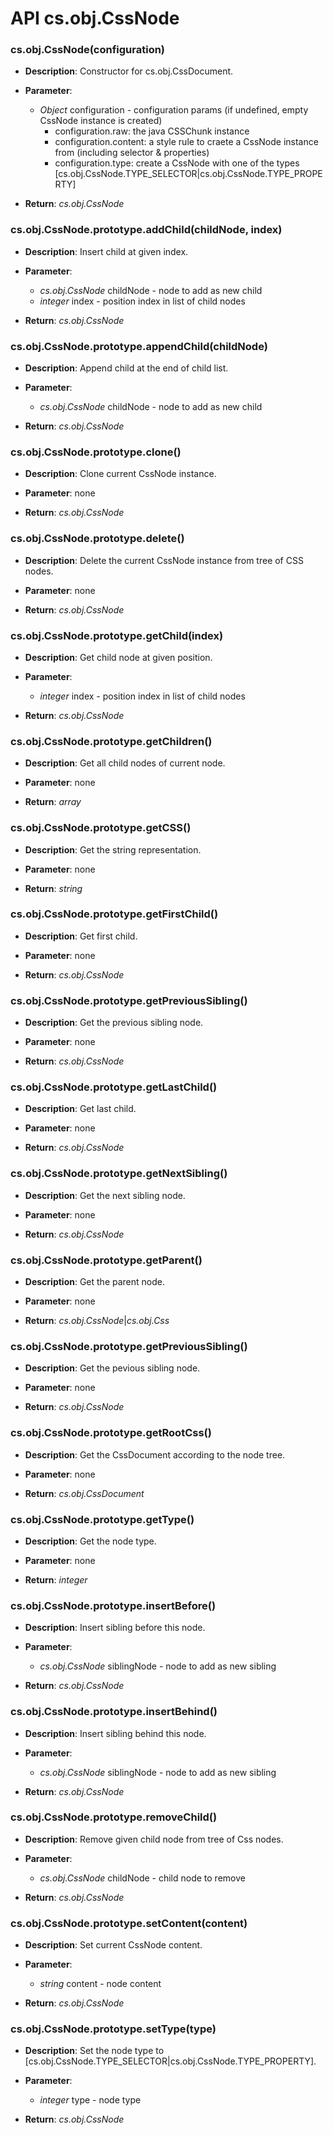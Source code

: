 # API cs.obj.CssNode

### cs.obj.CssNode(configuration)

* **Description**: Constructor for cs.obj.CssDocument. 

* **Parameter**:
    * *Object* configuration - configuration params (if undefined, empty CssNode instance is created)
        * configuration.raw: the java CSSChunk instance
        * configuration.content: a style rule to craete a CssNode instance from (including selector & properties)
        * configuration.type: create a CssNode with one of the types [cs.obj.CssNode.TYPE_SELECTOR|cs.obj.CssNode.TYPE_PROPERTY]

* **Return**: *cs.obj.CssNode*

### cs.obj.CssNode.prototype.addChild(childNode, index)

* **Description**: Insert child at given index. 

* **Parameter**:
    * *cs.obj.CssNode* childNode - node to add as new child
    * *integer* index - position index in list of child nodes

* **Return**: *cs.obj.CssNode*

### cs.obj.CssNode.prototype.appendChild(childNode)

* **Description**: Append child at the end of child list.

* **Parameter**:
    * *cs.obj.CssNode* childNode - node to add as new child

* **Return**: *cs.obj.CssNode*

### cs.obj.CssNode.prototype.clone()

* **Description**: Clone current CssNode instance.

* **Parameter**: none

* **Return**: *cs.obj.CssNode*

### cs.obj.CssNode.prototype.delete()

* **Description**: Delete the current CssNode instance from tree of CSS nodes.

* **Parameter**: none

* **Return**: *cs.obj.CssNode*

### cs.obj.CssNode.prototype.getChild(index)

* **Description**: Get child node at given position.

* **Parameter**:
    * *integer* index - position index in list of child nodes

* **Return**: *cs.obj.CssNode*

### cs.obj.CssNode.prototype.getChildren()

* **Description**: Get all child nodes of current node.

* **Parameter**: none

* **Return**: *array*

### cs.obj.CssNode.prototype.getCSS()

* **Description**: Get the string representation.

* **Parameter**: none

* **Return**: *string*

### cs.obj.CssNode.prototype.getFirstChild()

* **Description**: Get first child.

* **Parameter**: none

* **Return**: *cs.obj.CssNode*

### cs.obj.CssNode.prototype.getPreviousSibling()

* **Description**: Get the previous sibling node.

* **Parameter**: none

* **Return**: *cs.obj.CssNode*

### cs.obj.CssNode.prototype.getLastChild()

* **Description**: Get last child.

* **Parameter**: none

* **Return**: *cs.obj.CssNode*

### cs.obj.CssNode.prototype.getNextSibling()

* **Description**: Get the next sibling node.

* **Parameter**: none

* **Return**: *cs.obj.CssNode*

### cs.obj.CssNode.prototype.getParent()

* **Description**: Get the parent node.

* **Parameter**: none

* **Return**: *cs.obj.CssNode*|*cs.obj.Css*

### cs.obj.CssNode.prototype.getPreviousSibling()

* **Description**: Get the pevious sibling node.

* **Parameter**: none

* **Return**: *cs.obj.CssNode*

### cs.obj.CssNode.prototype.getRootCss()

* **Description**: Get the CssDocument according to the node tree.

* **Parameter**: none

* **Return**: *cs.obj.CssDocument*

### cs.obj.CssNode.prototype.getType()

* **Description**: Get the node type.

* **Parameter**: none

* **Return**: *integer*

### cs.obj.CssNode.prototype.insertBefore()

* **Description**: Insert sibling before this node.

* **Parameter**:
    * *cs.obj.CssNode* siblingNode - node to add as new sibling

* **Return**: *cs.obj.CssNode*

### cs.obj.CssNode.prototype.insertBehind()

* **Description**: Insert sibling behind this node.

* **Parameter**:
    * *cs.obj.CssNode* siblingNode - node to add as new sibling

* **Return**: *cs.obj.CssNode*

### cs.obj.CssNode.prototype.removeChild()

* **Description**: Remove given child node from tree of Css nodes.

* **Parameter**:
    * *cs.obj.CssNode* childNode - child node to remove

* **Return**: *cs.obj.CssNode*

### cs.obj.CssNode.prototype.setContent(content)

* **Description**: Set current CssNode content.

* **Parameter**:
    * *string* content - node content

* **Return**: *cs.obj.CssNode*

### cs.obj.CssNode.prototype.setType(type)

* **Description**: Set the node type to [cs.obj.CssNode.TYPE_SELECTOR|cs.obj.CssNode.TYPE_PROPERTY].

* **Parameter**:
    * *integer* type - node type

* **Return**: *cs.obj.CssNode*